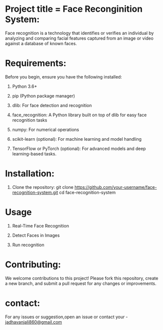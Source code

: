 # Project title = Face Reconginition System:
Face recognition is a technology that identifies or verifies an individual by analyzing and comparing facial features captured from an image or video against a database of known faces. 

# Requirements:
Before you begin, ensure you have the following installed:
1. Python 3.6+

2. pip (Python package manager)

3. dlib: For face detection and recognition

4. face_recognition: A Python library built on top of dlib for easy face recognition tasks

5. numpy: For numerical operations

6. scikit-learn (optional): For machine learning and model handling

7. TensorFlow or PyTorch (optional): For advanced models and deep learning-based tasks.


# Installation:
1. Clone the repository:
             git clone https://github.com/your-username/face-recognition-system.git
             cd face-recognition-system

# Usage
1. Real-Time Face Recognition
   
2. Detect Faces in Images

3. Run recognition


 # Contributing:
   We welcome contributions to this project! Please fork this repository, create a new branch, and submit a pull request for any changes or improvements.  


# contact:
 For any issues or suggestion,open an issue or contact your - jadhavanjali860@gmail.com

